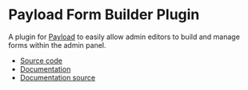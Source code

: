# Payload Form Builder Plugin

A plugin for [Payload](https://github.com/payloadcms/payload) to easily allow admin editors to build and manage forms within the admin panel.

- [Source code](https://github.com/payloadcms/payload/tree/main/packages/plugin-form-builder)
- [Documentation](https://payloadcms.com/docs/plugins/form-builder)
- [Documentation source](https://github.com/payloadcms/payload/tree/main/docs/plugins/form-builder.mdx)
